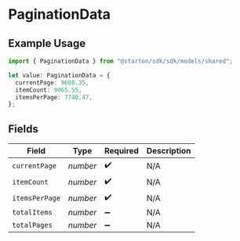 # PaginationData

## Example Usage

```typescript
import { PaginationData } from "@starton/sdk/sdk/models/shared";

let value: PaginationData = {
  currentPage: 9608.35,
  itemCount: 9065.55,
  itemsPerPage: 7740.47,
};
```

## Fields

| Field              | Type               | Required           | Description        |
| ------------------ | ------------------ | ------------------ | ------------------ |
| `currentPage`      | *number*           | :heavy_check_mark: | N/A                |
| `itemCount`        | *number*           | :heavy_check_mark: | N/A                |
| `itemsPerPage`     | *number*           | :heavy_check_mark: | N/A                |
| `totalItems`       | *number*           | :heavy_minus_sign: | N/A                |
| `totalPages`       | *number*           | :heavy_minus_sign: | N/A                |